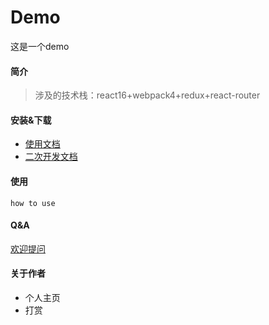 # Demo

这是一个demo
#### 简介  

>涉及的技术栈：react16+webpack4+redux+react-router  
#### 安装&下载

- [使用文档](./doc/use/README.md)
- [二次开发文档](./doc/dev/README.md)

#### 使用  

```English
how to use
```

#### Q&A

[欢迎提问](https://github.com/SkyblueWZZQ/Demo/issues)  

#### 关于作者

- 个人主页
- 打赏